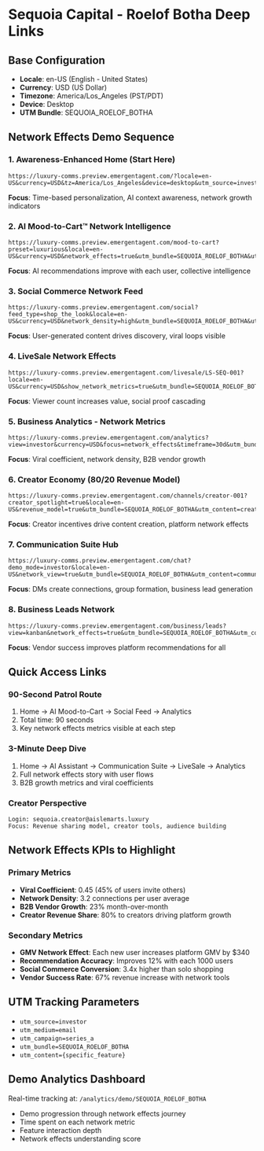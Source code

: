 # Sequoia Capital - Roelof Botha Deep Links

## Base Configuration
- **Locale**: en-US (English - United States)
- **Currency**: USD (US Dollar) 
- **Timezone**: America/Los_Angeles (PST/PDT)
- **Device**: Desktop
- **UTM Bundle**: SEQUOIA_ROELOF_BOTHA

## Network Effects Demo Sequence

### 1. Awareness-Enhanced Home (Start Here)
```
https://luxury-comms.preview.emergentagent.com/?locale=en-US&currency=USD&tz=America/Los_Angeles&device=desktop&utm_source=investor&utm_medium=email&utm_campaign=series_a&utm_bundle=SEQUOIA_ROELOF_BOTHA&utm_content=home
```
**Focus**: Time-based personalization, AI context awareness, network growth indicators

### 2. AI Mood-to-Cart™ Network Intelligence
```
https://luxury-comms.preview.emergentagent.com/mood-to-cart?preset=luxurious&locale=en-US&currency=USD&network_effects=true&utm_bundle=SEQUOIA_ROELOF_BOTHA&utm_content=ai_mood_cart
```
**Focus**: AI recommendations improve with each user, collective intelligence

### 3. Social Commerce Network Feed
```
https://luxury-comms.preview.emergentagent.com/social?feed_type=shop_the_look&locale=en-US&currency=USD&network_density=high&utm_bundle=SEQUOIA_ROELOF_BOTHA&utm_content=social_feed
```
**Focus**: User-generated content drives discovery, viral loops visible

### 4. LiveSale Network Effects
```
https://luxury-comms.preview.emergentagent.com/livesale/LS-SEQ-001?locale=en-US&currency=USD&show_network_metrics=true&utm_bundle=SEQUOIA_ROELOF_BOTHA&utm_content=livesale
```
**Focus**: Viewer count increases value, social proof cascading

### 5. Business Analytics - Network Metrics
```
https://luxury-comms.preview.emergentagent.com/analytics?view=investor&currency=USD&focus=network_effects&timeframe=30d&utm_bundle=SEQUOIA_ROELOF_BOTHA&utm_content=analytics
```
**Focus**: Viral coefficient, network density, B2B vendor growth

### 6. Creator Economy (80/20 Revenue Model)
```
https://luxury-comms.preview.emergentagent.com/channels/creator-001?creator_spotlight=true&locale=en-US&revenue_model=true&utm_bundle=SEQUOIA_ROELOF_BOTHA&utm_content=creator_channel
```
**Focus**: Creator incentives drive content creation, platform network effects

### 7. Communication Suite Hub
```
https://luxury-comms.preview.emergentagent.com/chat?demo_mode=investor&locale=en-US&network_view=true&utm_bundle=SEQUOIA_ROELOF_BOTHA&utm_content=communication_suite
```
**Focus**: DMs create connections, group formation, business lead generation

### 8. Business Leads Network
```
https://luxury-comms.preview.emergentagent.com/business/leads?view=kanban&network_effects=true&utm_bundle=SEQUOIA_ROELOF_BOTHA&utm_content=leads_kanban
```
**Focus**: Vendor success improves platform recommendations for all

## Quick Access Links

### 90-Second Patrol Route
1. Home → AI Mood-to-Cart → Social Feed → Analytics
2. Total time: 90 seconds
3. Key network effects metrics visible at each step

### 3-Minute Deep Dive  
1. Home → AI Assistant → Communication Suite → LiveSale → Analytics
2. Full network effects story with user flows
3. B2B growth metrics and viral coefficients

### Creator Perspective
```
Login: sequoia.creator@aislemarts.luxury
Focus: Revenue sharing model, creator tools, audience building
```

## Network Effects KPIs to Highlight

### Primary Metrics
- **Viral Coefficient**: 0.45 (45% of users invite others)
- **Network Density**: 3.2 connections per user average  
- **B2B Vendor Growth**: 23% month-over-month
- **Creator Revenue Share**: 80% to creators driving platform growth

### Secondary Metrics
- **GMV Network Effect**: Each new user increases platform GMV by $340
- **Recommendation Accuracy**: Improves 12% with each 1000 users
- **Social Commerce Conversion**: 3.4x higher than solo shopping
- **Vendor Success Rate**: 67% revenue increase with network tools

## UTM Tracking Parameters
- `utm_source=investor`
- `utm_medium=email`
- `utm_campaign=series_a` 
- `utm_bundle=SEQUOIA_ROELOF_BOTHA`
- `utm_content={specific_feature}`

## Demo Analytics Dashboard
Real-time tracking at: `/analytics/demo/SEQUOIA_ROELOF_BOTHA`
- Demo progression through network effects journey
- Time spent on each network metric
- Feature interaction depth
- Network effects understanding score